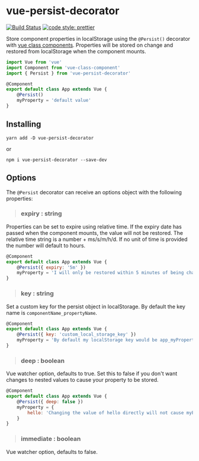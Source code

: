 # vue-persist-decorator

[![Build Status](https://travis-ci.org/trepz/vue-persist-decorator.svg?branch=master)](https://travis-ci.org/trepz/vue-persist-decorator)
[![code style: prettier](https://img.shields.io/badge/code_style-prettier-ff69b4.svg?style=flat-square)](https://github.com/prettier/prettier)

Store component properties in localStorage using the `@Persist()` decorator with [vue class components](https://github.com/vuejs/vue-class-component). Properties will be stored on change and restored from localStorage when the component mounts.

```javascript
import Vue from 'vue'
import Component from 'vue-class-component'
import { Persist } from 'vue-persist-decorator'

@Component
export default class App extends Vue {
    @Persist()
    myProperty = 'default value'
}
```

## Installing

```
yarn add -D vue-persist-decorator
```

or

```
npm i vue-persist-decorator --save-dev
```

## Options

The `@Persist` decorator can receive an options object with the following properties:

> ### expiry : string

Properties can be set to expire using relative time. If the expiry date has passed when the component mounts, the value will not be restored. The relative time string is a number + ms/s/m/h/d. If no unit of time is provided the number will default to hours.

```javascript
@Component
export default class App extends Vue {
    @Persist({ expiry: '5m' })
    myProperty = 'I will only be restored within 5 minutes of being changed.'
}
```

> ### key : string

Set a custom key for the persist object in localStorage. By default the key name is `componentName_propertyName`.

```javascript
@Component
export default class App extends Vue {
    @Persist({ key: 'custom_local_storage_key' })
    myProperty = 'By default my localStorage key would be app_myProperty.'
}
```

> ### deep : boolean

Vue watcher option, defaults to true. Set this to false if you don't want changes to nested values to cause your property to be stored.

```javascript
@Component
export default class App extends Vue {
    @Persist({ deep: false })
    myProperty = {
        hello: 'Changing the value of hello directly will not cause myProperty to be stored if deep is false.',
    }
}
```

> ### immediate : boolean

Vue watcher option, defaults to false.
